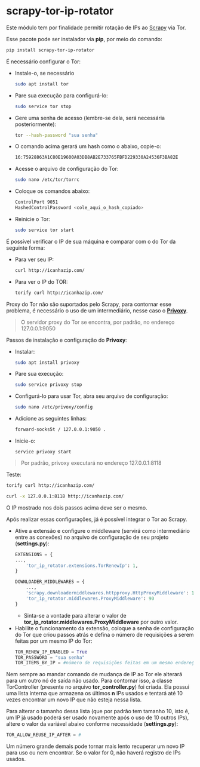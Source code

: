 # scrapy-tor-ip-rotator
Este módulo tem por finalidade permitir rotação de IPs ao [Scrapy](https://scrapy.org/) via Tor.

Esse pacote pode ser instalador via **pip**, por meio do comando:
```bash
pip install scrapy-tor-ip-rotator
```

É necessário configurar o Tor:
- Instale-o, se necessário
    ```bash
    sudo apt install tor
    ```
- Pare sua execução para configurá-lo:
    ```bash
    sudo service tor stop
    ```
- Gere uma senha de acesso (lembre-se dela, será necessária posteriormente):
    ```bash
    tor --hash-password "sua senha"
    ```
- O comando acima gerará um hash como o abaixo, copie-o:
    ```bash
    16:75928863A1C80E19600A03DB8AB2E733765FBFD229330A24536F3BA82E
    ```
- Acesse o arquivo de configuração do Tor:
    ```bash
    sudo nano /etc/tor/torrc
    ```
- Coloque os comandos abaixo:
    ```bash
    ControlPort 9051
    HashedControlPassword <cole_aqui_o_hash_copiado>
    ```
- Reinicie o Tor:
    ```bash
    sudo service tor start
    ```

É possível verificar o IP de sua máquina e comparar com o do Tor da seguinte forma:
- Para ver seu IP:
    ```bash
    curl http://icanhazip.com/
    ```
- Para ver o IP do TOR:
    ```bash
    torify curl http://icanhazip.com/   
    ```

Proxy do Tor não são suportados pelo Scrapy, para contornar esse problema, é necessário o uso de um intermediário, nesse caso o **[Privoxy](https://www.privoxy.org/)**. 

> O servidor proxy do Tor se encontra, por padrão, no endereço 127.0.0.1:9050

Passos de instalação e configuração do **Privoxy**:
- Instalar: 
    ```bash
    sudo apt install privoxy
    ```
- Pare sua execução:
    ```bash
    sudo service privoxy stop
    ```
- Configurá-lo para usar Tor, abra seu arquivo de configuração:
    ```bash
    sudo nano /etc/privoxy/config
    ```
- Adicione as seguintes linhas:
    ```bash
    forward-socks5t / 127.0.0.1:9050 .
    ``` 
- Inicie-o: 
    ```
    service privoxy start
    ```

> Por padrão, privoxy executará no endereço 127.0.0.1:8118 

Teste: 
```bash
torify curl http://icanhazip.com/
```
```bash
curl -x 127.0.0.1:8118 http://icanhazip.com/
```
O IP mostrado nos dois passos acima deve ser o mesmo.

Após realizar essas configurações, já é possível integrar o Tor ao Scrapy.
- Ative a extensão e configure o middleware (servirá como intermediário entre as conexões) no arquivo de configuração de seu projeto (**settings.py**):
    ```python
    EXTENSIONS = {
    ...,
        'tor_ip_rotator.extensions.TorRenewIp': 1,
    }

    DOWNLOADER_MIDDLEWARES = {
        ...,
        'scrapy.downloadermiddlewares.httpproxy.HttpProxyMiddleware': 110,
        'tor_ip_rotator.middlewares.ProxyMiddleware': 90
    }
    ```
    - Sinta-se a vontade para alterar o valor de **tor_ip_rotator.middlewares.ProxyMiddleware** por outro valor.
- Habilite o funcionamento da extensão, coloque a senha de configuração do Tor que criou passos atrás e defina o número de requisições a serem feitas por um mesmo IP do Tor:  
    ```python
    TOR_RENEW_IP_ENABLED = True
    TOR_PASSWORD = "sua senha"
    TOR_ITEMS_BY_IP = #número de requisições feitas em um mesmo endereço IP
    ```

Nem sempre ao mandar comando de mudança de IP ao Tor ele alterará para um outro nó de saída não usado. Para contornar isso, a classe TorController (presente no arquivo **tor_controller.py**) foi criada. Ela possui uma lista interna que armazena os últimos **n** IPs usados e tentará até 10 vezes encontrar um novo IP que não esteja nessa lista. 

Para alterar o tamanho dessa lista (que por padrão tem tamanho 10, isto é, um IP já usado poderá ser usado novamente após o uso de 10 outros IPs), altere o valor da variável abaixo conforme necessidade (**settings.py**):
```python
TOR_ALLOW_REUSE_IP_AFTER = #
```

Um número grande demais pode tornar mais lento recuperar um novo IP para uso ou nem encontrar. Se o valor for 0, não haverá registro de IPs usados.
